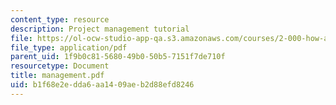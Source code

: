 ```yaml
---
content_type: resource
description: Project management tutorial
file: https://ol-ocw-studio-app-qa.s3.amazonaws.com/courses/2-000-how-and-why-machines-work-spring-2002/b1f68e2edda6aa1409aeb2d88efd8246_management.pdf
file_type: application/pdf
parent_uid: 1f9b0c81-5680-49b0-50b5-7151f7de710f
resourcetype: Document
title: management.pdf
uid: b1f68e2e-dda6-aa14-09ae-b2d88efd8246
---
```

